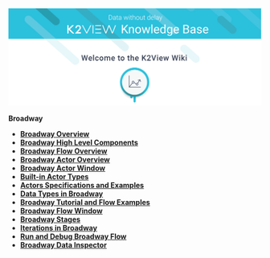 ![image](/articles/images/welcome_to_wiki.png)

<strong>Broadway<strong>

<ul>
<li><a href="01_broadway_overview.md">Broadway Overview</a></li>
<li><a href="02_broadway_high_level_components.md">Broadway High Level Components</a></li>
<li><a href="02a_broadway_flow_overview.md">Broadway Flow Overview</a></li>
<li><a href="03_broadway_actor.md">Broadway Actor Overview</a></li>
<li><a href="03_broadway_actor_window.md">Broadway Actor Window</a></li>
<li><a href="04_built_in_actor_types.md">Built-in Actor Types</a></li>
<li><a href="actors/README.md">Actors Specifications and Examples</a></li>
<li><a href="05_data_types.md">Data Types in Broadway</a></li>
<li><a href="17_tutorial_and_flow_examples.md">Broadway Tutorial and Flow Examples</a></li>
<li><a href="18_broadway_flow_window.md">Broadway Flow Window</a></li>
<li><a href="19_broadway_flow_stages.md">Broadway Stages</a></li>
<li><a href="21_iterations.md">Iterations in Broadway</a></li>
<li><a href="25_broadway_flow_window_run_and_debug_flow.md">Run and Debug Broadway Flow</a></li>
<li><a href="27_broadway_data_inspection.md">Broadway Data Inspector</a></li>
</ul>

